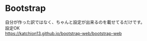 # Bootstrap

自分が作った訳ではなく、ちゃんと設定が出来るのを載せてるだけです。<br>
設定OK<br>
https://katchion13.github.io/bootstrap-web/bootstrap-web


